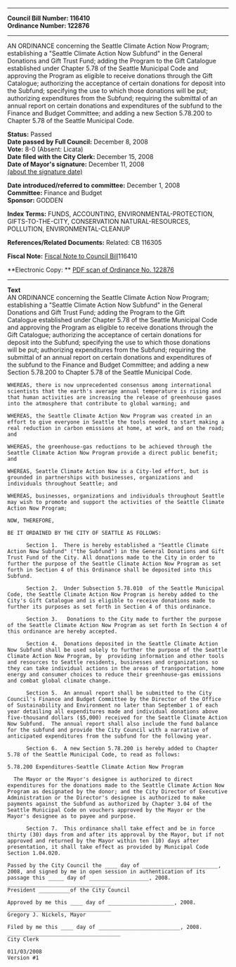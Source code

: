 * * * * *  
  
**Council Bill Number: [](#h0)[](#h2)116410**   
**Ordinance Number: 122876**  
  
* * * * *  
  
AN ORDINANCE concerning the Seattle Climate Action Now Program; establishing a "Seattle Climate Action Now Subfund" in the General Donations and Gift Trust Fund; adding the Program to the Gift Catalogue established under Chapter 5.78 of the Seattle Municipal Code and approving the Program as eligible to receive donations through the Gift Catalogue; authorizing the acceptance of certain donations for deposit into the Subfund; specifying the use to which those donations will be put; authorizing expenditures from the Subfund; requiring the submittal of an annual report on certain donations and expenditures of the subfund to the Finance and Budget Committee; and adding a new Section 5.78.200 to Chapter 5.78 of the Seattle Municipal Code.  
  
**Status:** Passed   
**Date passed by Full Council:** December 8, 2008   
**Vote:** 8-0 (Absent: Licata)   
**Date filed with the City Clerk:** December 15, 2008   
**Date of Mayor's signature:** December 11, 2008   
[(about the signature date)](/~public/approvaldate.htm)   
  
  
**Date introduced/referred to committee:** December 1, 2008   
**Committee:** Finance and Budget   
**Sponsor:** GODDEN   
  
**Index Terms:** FUNDS, ACCOUNTING, ENVIRONMENTAL-PROTECTION, GIFTS-TO-THE-CITY, CONSERVATION NATURAL-RESOURCES, POLLUTION, ENVIRONMENTAL-CLEANUP  
  
**References/Related Documents:** Related: CB 116305  
  
**Fiscal Note:** [Fiscal Note to Council Bill](http://clerk.seattle.gov/~public/fnote/116410.htm)[](#h1)[](#h3)116410  
  
**Electronic Copy: ** [PDF scan of Ordinance No. 122876](/~archives/Ordinances/Ord_122876.pdf)  
  
* * * * *  
  
**Text**  
    AN ORDINANCE  concerning the Seattle Climate Action Now Program;  
    establishing a "Seattle Climate Action Now Subfund" in the General  
    Donations and Gift Trust Fund; adding the Program to the Gift  
    Catalogue established under Chapter 5.78 of the Seattle Municipal Code  
    and approving the Program as eligible to receive donations through the  
    Gift Catalogue; authorizing the acceptance of certain donations for  
    deposit into the Subfund; specifying the use to which those donations  
    will be put; authorizing expenditures from the Subfund; requiring the  
    submittal of an annual report on certain donations and expenditures of  
    the subfund to the Finance and Budget Committee; and adding a new  
    Section 5.78.200 to Chapter 5.78 of the Seattle Municipal Code.  
  
    WHEREAS, there is now unprecedented consensus among international  
    scientists that the earth's average annual temperature is rising and  
    that human activities are increasing the release of greenhouse gases  
    into the atmosphere that contribute to global warming; and  
  
    WHEREAS, the Seattle Climate Action Now Program was created in an  
    effort to give everyone in Seattle the tools needed to start making a  
    real reduction in carbon emissions at home, at work, and on the road;  
    and  
  
    WHEREAS, the greenhouse-gas reductions to be achieved through the  
    Seattle Climate Action Now Program provide a direct public benefit;  
    and  
  
    WHEREAS, Seattle Climate Action Now is a City-led effort, but is  
    grounded in partnerships with businesses, organizations and  
    individuals throughout Seattle; and  
  
    WHEREAS, businesses, organizations and individuals throughout Seattle  
    may wish to promote and support the activities of the Seattle Climate  
    Action Now Program;  
  
    NOW, THEREFORE,  
  
    BE IT ORDAINED BY THE CITY OF SEATTLE AS FOLLOWS:  
  
          Section 1.  There is hereby established a "Seattle Climate  
    Action Now Subfund" ("the Subfund") in the General Donations and Gift  
    Trust Fund of the City. All donations made to the City in order to  
    further the purpose of the Seattle Climate Action Now Program as set  
    forth in Section 4 of this Ordinance shall be deposited into this  
    Subfund.  
  
          Section 2.  Under Subsection 5.78.010  of the Seattle Municipal  
    Code, the Seattle Climate Action Now Program is hereby added to the  
    City's Gift Catalogue and is eligible to receive donations made to  
    further its purposes as set forth in Section 4 of this ordinance.  
  
          Section 3.   Donations to the City made to further the purpose  
    of the Seattle Climate Action Now Program as set forth In Section 4 of  
    this ordinance are hereby accepted.  
  
          Section 4.  Donations deposited in the Seattle Climate Action  
    Now Subfund shall be used solely to further the purpose of the Seattle  
    Climate Action Now Program, by  providing information and other tools  
    and resources to Seattle residents, businesses and organizations so  
    they can take individual actions in the areas of transportation, home  
    energy and consumer choices to reduce their greenhouse-gas emissions  
    and combat global climate change.  
  
          Section 5.  An annual report shall be submitted to the City  
    Council's Finance and Budget Committee by the Director of the Office  
    of Sustainability and Environment no later than September 1 of each  
    year detailing all expenditures made and individual donations above  
    five-thousand dollars ($5,000) received for the Seattle Climate Action  
    Now Subfund.  The annual report shall also include the fund balance  
    for the subfund and provide the City Council with a narrative of  
    anticipated expenditures from the subfund for the following year.  
  
          Section 6.  A new Section 5.78.200 is hereby added to Chapter  
    5.78 of the Seattle Municipal Code, to read as follows:  
  
    5.78.200 Expenditures-Seattle Climate Action Now Program  
  
      The Mayor or the Mayor's designee is authorized to direct  
    expenditures for the donations made to the Seattle Climate Action Now  
    Program as designated by the donor; and the City Director of Executive  
    Administration or the Director's designee is authorized to make  
    payments against the Subfund as authorized by Chapter 3.04 of the  
    Seattle Municipal Code on vouchers approved by the Mayor or the  
    Mayor's designee as to payee and purpose.  
  
          Section 7.  This ordinance shall take effect and be in force  
    thirty (30) days from and after its approval by the Mayor, but if not  
    approved and returned by the Mayor within ten (10) days after  
    presentation, it shall take effect as provided by Municipal Code  
    Section 1.04.020.  
  
    Passed by the City Council the ____ day of ________________________,  
    2008, and signed by me in open session in authentication of its  
    passage this _____ day of ___________________, 2008.  
    _________________________________  
    President __________of the City Council  
  
    Approved by me this ____ day of _____________________, 2008.  
    _________________________________  
    Gregory J. Nickels, Mayor  
  
    Filed by me this ____ day of __________________________, 2008.  
    ____________________________________  
    City Clerk  
  
    011/03/2008  
    Version #1  
